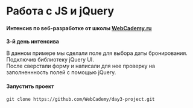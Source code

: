 # Работа с JS и jQuery

#### Интенсив по веб-разработке от школы [WebCademy.ru](http://WebCademy.ru )    

**3-й день интенсива**

В данном примере мы сделали поле для выбора даты бронирования. Подключив библиотеку jQuery UI.         
После сверстали форму и написали для нее проверку на заполненнность полей с помощью jQuery.

#### Запустить проект

```
git clone https://github.com/WebCademy/day3-project.git
```
